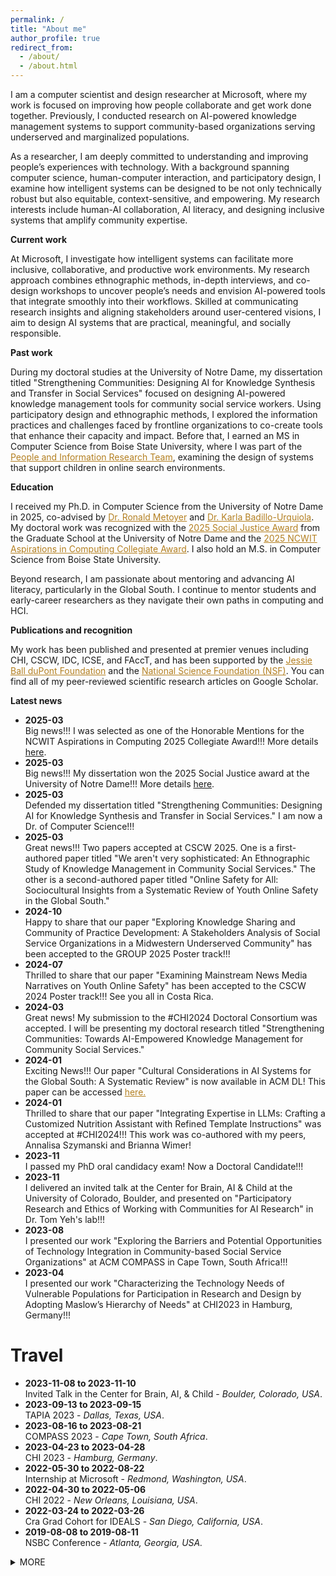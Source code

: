 ```yaml
---
permalink: /
title: "About me"
author_profile: true
redirect_from:
  - /about/
  - /about.html
---
```


I am a computer scientist and design researcher at Microsoft, where my work is focused on improving how people collaborate and get work done together. Previously, I conducted research on AI-powered knowledge management systems to support community-based organizations serving underserved and marginalized populations.

As a researcher, I am deeply committed to understanding and improving people’s experiences with technology. With a background spanning computer science, human-computer interaction, and participatory design, I examine how intelligent systems can be designed to be not only technically robust but also equitable, context-sensitive, and empowering. My research interests include human-AI collaboration, AI literacy, and designing inclusive systems that amplify community expertise.


**Current work**

At Microsoft, I investigate how intelligent systems can facilitate more inclusive, collaborative, and productive work environments. My research approach combines ethnographic methods, in-depth interviews, and co-design workshops to uncover people’s needs and envision AI-powered tools that integrate smoothly into their workflows. Skilled at communicating research insights and aligning stakeholders around user-centered visions, I aim to design AI systems that are practical, meaningful, and socially responsible.


**Past work**

During my doctoral studies at the University of Notre Dame, my dissertation titled "Strengthening Communities: Designing AI for Knowledge Synthesis and Transfer in Social Services" focused on designing AI-powered knowledge management tools for community social service workers. Using participatory design and ethnographic methods, I explored the information practices and challenges faced by frontline organizations to co-create tools that enhance their capacity and impact. Before that, I earned an MS in Computer Science from Boise State University, where I was part of the  <a href="https://piret.info/" style="color: #b37f20; text-decoration:underline" target="_blank">People and Information Research Team</a>, examining the design of systems that support children in online search environments.

**Education**

I received my Ph.D. in Computer Science from the University of Notre Dame in 2025, co-advised by <a href="https://engineering.nd.edu/faculty/ronald-metoyer/" style="color: #b37f20; text-decoration:underline" target="_blank">Dr. Ronald Metoyer</a> and <a href="https://engineering.nd.edu/faculty/karla-badillo-urquiola/" style="color: #b37f20; text-decoration:underline" target="_blank">Dr. Karla Badillo-Urquiola</a>. My doctoral work was recognized with the <a href ="https://graduateschool.nd.edu/news/graduate-school-honors-2025-alumni-faculty-and-student-award-winners/" style="color: #b37f20; text-decoration:underline" target="_blank">2025 Social Justice Award</a> from the Graduate School at the University of Notre Dame and the <a href ="https://www.aspirations.org/news/award-programs/ncwit-selects-2025-aic-collegiate-award-recipients" style="color: #b37f20; text-decoration:underline" target="_blank">2025 NCWIT Aspirations in Computing Collegiate Award</a>. I also hold an M.S. in Computer Science from Boise State University.

Beyond research, I am passionate about mentoring and advancing AI literacy, particularly in the Global South. I continue to mentor students and early-career researchers as they navigate their own paths in computing and HCI.

**Publications and recognition**

My work has been published and presented at premier venues including CHI, CSCW, IDC, ICSE, and FAccT, and has been supported by the <a href = "https://www.dupontfund.org/" style="color: #b37f20; text-decoration:underline" target="_blank">Jessie Ball duPont Foundation</a> and the <a href="https://www.nsf.gov/" style="color: #b37f20; text-decoration:underline" target="_blank">National Science Foundation (NSF)</a>. You can find all of my peer-reviewed scientific research articles on Google Scholar.


**Latest news**

<ul>
  <li>
    <strong>2025-03</strong>
    <br> Big news!!! I was selected as one of the Honorable Mentions for the NCWIT Aspirations in Computing 2025 Collegiate Award!!! More details <a href ="https://www.aspirations.org/news/award-programs/ncwit-selects-2025-aic-collegiate-award-recipients" target="_blank">here</a>.
</li>
  <li>
    <strong>2025-03</strong>
    <br> Big news!!! My dissertation won the 2025 Social Justice award at the University of Notre Dame!!! More details <a href ="https://graduateschool.nd.edu/news/graduate-school-honors-2025-alumni-faculty-and-student-award-winners/" target="_blank">here</a>.
</li>
  <li>
    <strong>2025-03</strong>
    <br> Defended my dissertation titled "Strengthening Communities: Designing AI for Knowledge Synthesis and Transfer in Social Services." I am now a Dr. of Computer Science!!!
</li>
  <li>
    <strong>2025-03</strong>
    <br> Great news!!! Two papers accepted at CSCW 2025. One is a first-authored paper titled "We aren't very sophisticated: An Ethnographic Study of Knowledge Management in Community Social Services." The other is a second-authored paper titled "Online Safety for All: Sociocultural Insights from a Systematic Review of Youth Online Safety in the Global South."
</li>
   <li>
    <strong>2024-10</strong>
    <br> Happy to share that our paper "Exploring Knowledge Sharing and Community of Practice Development: A Stakeholders Analysis of Social Service Organizations in a Midwestern Underserved Community" has been accepted to the GROUP 2025 Poster track!!!
</li>
  <li>
    <strong>2024-07</strong>
    <br> Thrilled to share that our paper "Examining Mainstream News Media Narratives on Youth Online Safety" has been accepted to the CSCW 2024 Poster track!!! See you all in Costa Rica.
</li>
<li>
<strong>2024-03</strong>
<br>Great news! My submission to the #CHI2024 Doctoral Consortium was accepted. I will be presenting my doctoral research titled "Strengthening Communities: Towards AI-Empowered Knowledge Management for Community Social Services."
</li>
<li>
<strong>2024-01</strong>
<br>Exciting News!!! Our paper "Cultural Considerations in AI Systems for the Global South: A Systematic Review" is now available in ACM DL! This paper can be accessed <a href="https://dl.acm.org/doi/10.1145/3628096.3629046" style="color: #b37f20" target="_blank">here.</a>
</li>
<li>
<strong>2024-01</strong>
<br>
Thrilled to share that our paper "Integrating Expertise in LLMs: Crafting a Customized Nutrition
Assistant with Refined Template Instructions" was accepted at #CHI2024!!! This work was co-authored with my peers, Annalisa Szymanski and Brianna Wimer!
</li>
<li>
<strong>2023-11</strong>
<br>
I passed my PhD oral candidacy exam! Now a Doctoral Candidate!!!
</li>
<li>
<strong>2023-11</strong>
<br>
I delivered an invited talk at the Center for Brain, AI & Child at the University of Colorado, Boulder, and presented on "Participatory Research and Ethics of Working with Communities for AI Research" in Dr. Tom Yeh's lab!!!</li>
<li>
<strong>2023-08</strong>
<br>
I presented our work "Exploring the Barriers and Potential Opportunities of Technology Integration in Community-based Social Service Organizations" at ACM COMPASS in Cape Town, South Africa!!!
</li>
<li>
<strong>2023-04</strong>
<br>
I presented our work "Characterizing the Technology Needs of Vulnerable Populations for Participation in Research and Design by Adopting Maslow’s Hierarchy of Needs" at CHI2023 in Hamburg, Germany!!!
</li>
</ul>

Travel
======
<ul>
<li>
<strong>2023-11-08 to 2023-11-10 </strong>
<br> Invited Talk in the Center for Brain, AI, & Child - <em> Boulder, Colorado, USA</em>.
</li>
<li>
<strong>2023-09-13 to 2023-09-15 </strong>
<br> TAPIA 2023 - <em> Dallas, Texas, USA</em>.
</li>
<li>
<strong>2023-08-16 to 2023-08-21 </strong>
<br> COMPASS 2023 - <em> Cape Town, South Africa</em>.
</li>
<li>
<strong>2023-04-23 to 2023-04-28 </strong>
<br> CHI 2023 - <em> Hamburg, Germany</em>.
</li>
<li>
<strong>2022-05-30 to 2022-08-22 </strong>
<br> Internship at Microsoft - <em>Redmond, Washington, USA</em>.
</li>
  <li>
<strong>2022-04-30 to 2022-05-06 </strong>
<br> CHI 2022 - <em> New Orleans, Louisiana, USA</em>.
</li>
<li>
<strong>2022-03-24 to 2022-03-26 </strong>
<br> Cra Grad Cohort for IDEALS - <em>San Diego, California, USA</em>.
</li>
<li>
<strong>2019-08-08 to 2019-08-11</strong>
<br> NSBC Conference - <em>Atlanta, Georgia, USA.</em>
</li>

</ul>
<details>
<summary>MORE
</summary>
<div>
<ul>
<li>
<strong>2019-05-13 to 2019-05-17</strong>
<br> The Web Conference - <em> San Francisco, California, USA</em>.
</li>
<li>
<strong>2018-03-21 to 2018-03-25</strong>
<br> NSBE National Convention - <em> Pittsburg, Philadelphia, USA</em>.
</li>
<li>
<strong>2018-03-15 to 2018-03-17</strong>
<br> CRA Grad Cohort for URMD (now IDEALS) - <em> San Diego, California, USA</em>.
</li>
<li>
<strong>2017-10-04 to 2017-10-04</strong>
<br> Grace Hopper Conference - <em> Orlando, Florida, USA</em>.
</li>
<li>
<strong>2017-04-06 to 2017-04-08</strong>
<br> CRA Grad Cohort for Women - <em> Washington DC, USA</em>.
</li>
</ul>
</div>
</details>
